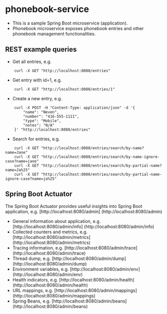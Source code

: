 # phonebook-service

* This is a sample Spring Boot microservice (application).
* Phonebook microservice exposes phonebook entries and other phonebook management functionalities.

## REST example queries

* Get all entries, e.g.

```
    curl -X GET "http://localhost:8080/entries"
```


* Get entry with id=1, e.g.

```
    curl -X GET "http://localhost:8080/entries/1"
```


* Create a new entry, e.g.

```
    curl -X POST -H "Content-Type: application/json" -d '{
        "name": "Neven",
        "number": "416-555-1111",
        "type": "Mobile",
        "notes": "N/A"
    }' "http://localhost:8080/entries"
```

* Search for entries, e.g.

```
    curl -X GET "http://localhost:8080/entries/search/by-name?name=Jane"
    curl -X GET "http://localhost:8080/entries/search/by-name-ignore-case?name=jane"
    curl -X GET "http://localhost:8080/entries/search/by-partial-name?name=Ja%25"
    curl -X GET "http://localhost:8080/entries/search/by-partial-name-ignore-case?name=ja%25"
```

## Spring Boot Actuator

The Spring Boot Actuator provides useful insights into Spring Boot application, e.g. [http://localhost:8080/admin] (http://localhost:8080/admin)

* General information about application, e.g. [http://localhost:8080/admin/info] (http://localhost:8080/admin/info)
* Collected counters and metrics, e.g. [http://localhost:8080/admin/metrics] (http://localhost:8080/admin/metrics)
* Tracing information, e.g. [http://localhost:8080/admin/trace] (http://localhost:8080/admin/trace)
* Thread dump, e.g. [http://localhost:8080/admin/dump] (http://localhost:8080/admin/dump)
* Environment variables, e.g. [http://localhost:8080/admin/env] (http://localhost:8080/admin/env)
* Health indicators, e.g. [http://localhost:8080/admin/health] (http://localhost:8080/admin/health)
* URL mappings, e.g. [http://localhost:8080/admin/mappings] (http://localhost:8080/admin/mappings)
* Spring Beans, e.g. [http://localhost:8080/admin/beans] (http://localhost:8080/admin/beans)


